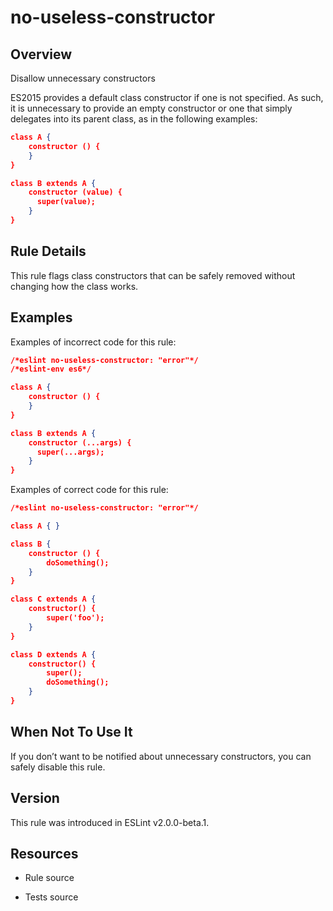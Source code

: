 

# no-useless-constructor
## Overview

Disallow unnecessary constructors

ES2015 provides a default class constructor if one is not specified. As such, it is unnecessary to provide an empty constructor or one that simply delegates into its parent class, as in the following examples:


```json
class A {
    constructor () {
    }
}

class B extends A {
    constructor (value) {
      super(value);
    }
}
```

## Rule Details

This rule flags class constructors that can be safely removed without changing how the class works.

## Examples

Examples of incorrect code for this rule:


```json
/*eslint no-useless-constructor: "error"*/
/*eslint-env es6*/

class A {
    constructor () {
    }
}

class B extends A {
    constructor (...args) {
      super(...args);
    }
}
```

Examples of correct code for this rule:


```json
/*eslint no-useless-constructor: "error"*/

class A { }

class B {
    constructor () {
        doSomething();
    }
}

class C extends A {
    constructor() {
        super('foo');
    }
}

class D extends A {
    constructor() {
        super();
        doSomething();
    }
}
```

## When Not To Use It

If you don’t want to be notified about unnecessary constructors, you can safely disable this rule.

## Version

This rule was introduced in ESLint v2.0.0-beta.1.

## Resources


- Rule source 

- Tests source 

